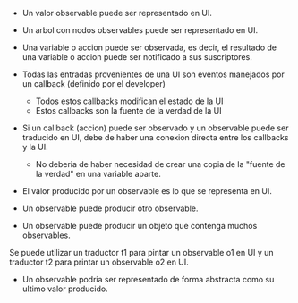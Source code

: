 
- Un valor observable puede ser representado en UI.

- Un arbol con nodos observables puede ser representado en UI.

- Una variable o accion puede ser observada, es decir, el resultado de una variable o accion puede ser notificado a sus suscriptores.

- Todas las entradas provenientes de una UI son eventos manejados por un callback (definido por el developer)
  - Todos estos callbacks modifican el estado de la UI
  - Estos callbacks son la fuente de la verdad de la UI

- Si un callback (accion) puede ser observado y un observable puede ser traducido en UI, debe de haber una conexion directa entre los callbacks y la UI.
  - No deberia de haber necesidad de crear una copia de la "fuente de la verdad" en una variable aparte.

- El valor producido por un observable es lo que se representa en UI.

- Un observable puede producir otro observable.
- Un observable puede producir un objeto que contenga muchos observables.

Se puede utilizar un traductor t1 para pintar un observable o1 en UI y un traductor t2 para printar un observable o2 en UI.

- Un observable podria ser representado de forma abstracta como su ultimo valor producido. 